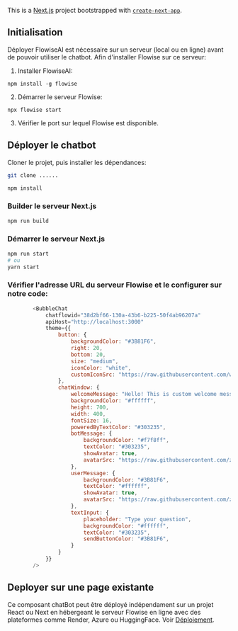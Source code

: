 This is a [Next.js](https://nextjs.org/) project bootstrapped with [`create-next-app`](https://github.com/vercel/next.js/tree/canary/packages/create-next-app).

## Initialisation

Déployer FlowiseAI est nécessaire sur un serveur (local ou en ligne) avant de pouvoir utiliser le chatbot.
Afin d'installer Flowise sur ce serveur:
1. Installer FlowiseAI:
```
npm install -g flowise
```

2. Démarrer le serveur Flowise:
```
npx flowise start
```

3. Vérifier le port sur lequel Flowise est disponible.

## Déployer le chatbot

Cloner le projet, puis installer les dépendances:
```bash
git clone ......

npm install
```
### Builder le serveur Next.js
```bash
npm run build
```

### Démarrer le serveur Next.js
```bash
npm run start
# ou
yarn start
```
### Vérifier l'adresse URL du serveur Flowise et le configurer sur notre code:
```javascript
        <BubbleChat
            chatflowid="38d2bf66-130a-43b6-b225-50f4ab96207a"
            apiHost="http://localhost:3000"
            theme={{
                button: {
                    backgroundColor: "#3B81F6",
                    right: 20,
                    bottom: 20,
                    size: "medium",
                    iconColor: "white",
                    customIconSrc: "https://raw.githubusercontent.com/walkxcode/dashboard-icons/main/svg/google-messages.svg",
                },
                chatWindow: {
                    welcomeMessage: "Hello! This is custom welcome message",
                    backgroundColor: "#ffffff",
                    height: 700,
                    width: 400,
                    fontSize: 16,
                    poweredByTextColor: "#303235",
                    botMessage: {
                        backgroundColor: "#f7f8ff",
                        textColor: "#303235",
                        showAvatar: true,
                        avatarSrc: "https://raw.githubusercontent.com/zahidkhawaja/langchain-chat-nextjs/main/public/parroticon.png",
                    },
                    userMessage: {
                        backgroundColor: "#3B81F6",
                        textColor: "#ffffff",
                        showAvatar: true,
                        avatarSrc: "https://raw.githubusercontent.com/zahidkhawaja/langchain-chat-nextjs/main/public/usericon.png",
                    },
                    textInput: {
                        placeholder: "Type your question",
                        backgroundColor: "#ffffff",
                        textColor: "#303235",
                        sendButtonColor: "#3B81F6",
                    }
                }
            }}
        />

```

## Deployer sur une page existante

Ce composant chatBot peut être déployé indépendament sur un projet React ou Next en hébergeant le serveur Flowise en ligne avec des plateformes comme Render, Azure ou HuggingFace. Voir [Déploiement](https://docs.flowiseai.com/configuration/deployment).

